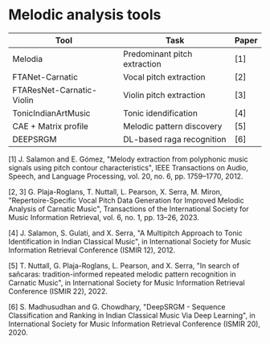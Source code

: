 # Melodic analysis tools

| **Tool**                  | **Task**                         | **Paper** |
|---------------------------|----------------------------------|-----------|
| Melodia                   | Predominant pitch extraction     | [1]       |
| FTANet-Carnatic           | Vocal pitch extraction           | [2]       |
| FTAResNet-Carnatic-Violin | Violin pitch extraction          | [3]       |
| TonicIndianArtMusic       | Tonic idendification             | [4]       |
| CAE + Matrix profile      | Melodic pattern discovery        | [5]       |
| DEEPSRGM                  | DL-based raga recognition        | [6]       |


[1] J. Salamon and E. Gómez, "Melody extraction from polyphonic music signals using pitch contour characteristics", IEEE Transactions on Audio, Speech, and Language Processing, vol. 20, no. 6, pp. 1759–1770, 2012.

[2, 3] G. Plaja-Roglans, T. Nuttall, L. Pearson, X. Serra, M. Miron, "Repertoire-Specific Vocal Pitch Data Generation for Improved Melodic Analysis of Carnatic Music", Transactions of the International Society for Music Information Retrieval, vol. 6, no. 1, pp. 13–26, 2023.

[4] J. Salamon, S. Gulati, and X. Serra, "A Multipitch Approach to Tonic Identification in Indian Classical Music", in International Society for Music Information Retrieval Conference (ISMIR 12), 2012. 

[5] T. Nuttall, G. Plaja-Roglans, L. Pearson, and X. Serra, "In search of sañcaras: tradition-informed repeated melodic pattern recognition in Carnatic Music", in International Society for Music Information Retrieval Conference (ISMIR 22), 2022. 

[6] S. Madhusudhan and G. Chowdhary, "DeepSRGM - Sequence Classification and Ranking in Indian Classical Music Via Deep Learning", in International Society for Music Information Retrieval Conference (ISMIR 20), 2020.